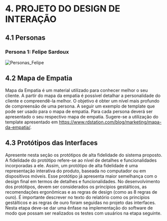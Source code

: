 # 4. PROJETO DO DESIGN DE INTERAÇÃO

## 4.1 Personas

### Persona 1: Felipe Sardoux
![Personas_Felipe](https://private-user-images.githubusercontent.com/165195963/447369885-e048e879-8029-4ae6-a8b3-e7f4cc88241b.jpg?jwt=eyJhbGciOiJIUzI1NiIsInR5cCI6IkpXVCJ9.eyJpc3MiOiJnaXRodWIuY29tIiwiYXVkIjoicmF3LmdpdGh1YnVzZXJjb250ZW50LmNvbSIsImtleSI6ImtleTUiLCJleHAiOjE3NDgyMTI2MzQsIm5iZiI6MTc0ODIxMjMzNCwicGF0aCI6Ii8xNjUxOTU5NjMvNDQ3MzY5ODg1LWUwNDhlODc5LTgwMjktNGFlNi1hOGIzLWU3ZjRjYzg4MjQxYi5qcGc_WC1BbXotQWxnb3JpdGhtPUFXUzQtSE1BQy1TSEEyNTYmWC1BbXotQ3JlZGVudGlhbD1BS0lBVkNPRFlMU0E1M1BRSzRaQSUyRjIwMjUwNTI1JTJGdXMtZWFzdC0xJTJGczMlMkZhd3M0X3JlcXVlc3QmWC1BbXotRGF0ZT0yMDI1MDUyNVQyMjMyMTRaJlgtQW16LUV4cGlyZXM9MzAwJlgtQW16LVNpZ25hdHVyZT04ZjkxZWFkM2I3Mjg5OTdlYTA0Nzc0ZGMzZThkNDNiODA3NDFiMWIxZjZiNDM2MjhlZWRmYzMzZTc3ZDExZDE1JlgtQW16LVNpZ25lZEhlYWRlcnM9aG9zdCJ9.jYsq1ZhjBmroAvtI2vmm5tGJoN3dFIDhJOPkO-Yp__s)


## 4.2 Mapa de Empatia
Mapa da Empatia é um material utilizado para conhecer melhor o seu cliente. A partir do mapa da empatia é possível detalhar a personalidade do cliente e compreendê-la melhor. O objetivo é obter um nível mais profundo de compreensão de uma persona. A seguir um exemplo de template que pode ser usado para o mapa de empatia. Para cada persona deverá ser apresentado o seu respectivo mapa de empatia. Sugere-se a utilização do template apresentado em https://www.rdstation.com/blog/marketing/mapa-da-empatia/.

## 4.3 Protótipos das Interfaces
Apresente nesta seção os protótipos de alta fidelidade do sistema proposto. A fidelidade do protótipo refere-se ao nível de detalhes e funcionalidades incorporadas a ele. Assim, um protótipo de alta fidelidade é uma representação interativa do produto, baseada no computador ou em dispositivos móveis. Esse protótipo já apresenta maior semelhança com o design final em termos de detalhes e funcionalidades. No desenvolvimento dos protótipos, devem ser considerados os princípios gestálticos, as recomendações ergonômicas e as regras de design (como as 8 regras de ouro). É importante descrever no texto do relatório como os princípios gestálticos e as regras de ouro foram seguidas no projeto das interfaces. Nesta etapa deve-se dar uma ênfase na implementação do software de modo que possam ser realizados os testes com usuários na etapa seguinte.


